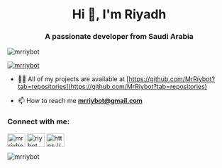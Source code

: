 <h1 align="center">Hi 👋, I'm Riyadh</h1>
<h3 align="center">A passionate developer from Saudi Arabia</h3>

<p align="left"> <img src="https://komarev.com/ghpvc/?username=mrriybot&label=Profile%20views&color=0e75b6&style=flat" alt="mrriybot" /> </p>

<p align="left"> <a href="https://github.com/ryo-ma/github-profile-trophy"><img src="https://github-profile-trophy.vercel.app/?username=mrriybot" alt="mrriybot" /></a> </p>

- 👨‍💻 All of my projects are available at [https://github.com/MrRiybot?tab=repositories](https://github.com/MrRiybot?tab=repositories)

- 📫 How to reach me **mrriybot@gmail.com**

<h3 align="left">Connect with me:</h3>
<p align="left">
<a href="https://twitter.com/mrriybot" target="blank"><img align="center" src="https://raw.githubusercontent.com/rahuldkjain/github-profile-readme-generator/master/src/images/icons/Social/twitter.svg" alt="mrriybot" height="30" width="40" /></a>
<a href="https://kaggle.com/riybot" target="blank"><img align="center" src="https://raw.githubusercontent.com/rahuldkjain/github-profile-readme-generator/master/src/images/icons/Social/kaggle.svg" alt="riybot" height="30" width="40" /></a>
<a href="https://www.youtube.com/c/https://www.youtube.com/channel/ucvdngri1hn0ra9iyyxxk9iw" target="blank"><img align="center" src="https://raw.githubusercontent.com/rahuldkjain/github-profile-readme-generator/master/src/images/icons/Social/youtube.svg" alt="https://www.youtube.com/channel/ucvdngri1hn0ra9iyyxxk9iw" height="30" width="40" /></a>
</p>

<p><img align="center" src="https://github-readme-streak-stats.herokuapp.com/?user=mrriybot&" alt="mrriybot" /></p>
